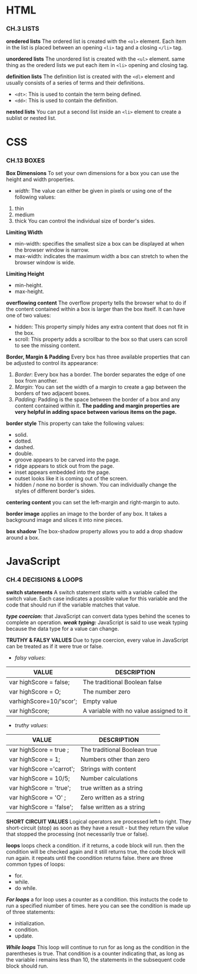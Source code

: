 # HTML

### CH.3 LISTS
**oredered lists**
The ordered list is created with the `<ol>` element.
Each item in the list is placed between an opening `<li>` tag and a closing `</li>` tag.

**unordered lists**
The unordered list is created with the `<ul>` element. same thing as the orederd lists we put each item in `<li>` opening and closing tag.

**definition lists**
The definition list is created with the `<dl>` element and usually consists of a series of terms and their definitions.

- `<dt>`: This is used to contain the term being defined.
- `<dd>`: This is used to contain the definition.

**nested lists**
You can put a second list inside an `<li>` element to create a sublist or nested list.

# CSS
### CH.13 BOXES
**Box Dimensions**
To set your own dimensions for a box you can use the height and width properties.
- _width_: The value can either be given in pixels or using one of the following values:
1. thin
2. medium
3. thick
You can control the individual size of border's sides.

**Limiting Width**
- min-width: specifies the smallest size a box can be displayed at when the browser window is narrow.
- max-width: indicates the maximum width a box can stretch to when the browser window is wide.

**Limiting Height**
- min-height.
- max-height.

**overflowing content**
The overflow property tells the browser what to do if the content contained within a box is larger than the box itself. It can have one of two values:
- hidden: This property simply hides any extra content that does not fit in the box.
- scroll: This property adds a scrollbar to the box so that users can scroll to see the missing content.

**Border, Margin & Padding**
Every box has three available properties that can be adjusted to control its appearance:
1. _Border_: Every box has a border. The border separates the edge of one box from another.
2. _Margin_: You can set the width of a margin to create a gap between the borders of two adjacent boxes.
3. _Padding_: Padding is the space between the border of a box and any content contained within it.
**The padding and margin properties are very helpful in adding space between various items on the page.**

**border style**
This property can take the following values:
- solid.
- dotted.
- dashed.
- double. 
- groove appears to be carved into the page.
- ridge appears to stick out from the page.
- inset appears embedded into the page.
- outset looks like it is coming out of the screen.
- hidden / none no border is shown.
You can individually change the styles of different border's sides.

**centering content**
you can set the left-margin and right-margin to auto.

**border image**
applies an image to the border of any box. It takes a background image and slices it into nine pieces.

**box shadow**
The box-shadow property allows you to add a drop shadow around a box.

# JavaScript
### CH.4 DECISIONS & LOOPS
**switch statements**
A switch statement starts with a variable called the switch value. Each case indicates a possible value for this variable and the code that should run if the variable matches that value.

**_type coercion:_** that JavaScript can convert data types behind the scenes to complete an operation.
**_weak typing:_** JavaScript is said to use weak typing because the data type for a value can change.

**TRUTHY & FALSY VALUES**
Due to type coercion, every value in JavaScript can be treated as if it were true or false.
- _falsy values_:

VALUE                  | DESCRIPTION
-----------------------|-------------------------------
var highScore = false; | The traditional Boolean false
var highScore = O;     | The number zero
varhighScore=10/'scor';| Empty value
var highScore;         | A variable with no value assigned to it

- _truthy values_:

VALUE                   | DESCRIPTION
------------------------|------------------
var highScore = true ;  | The traditional Boolean true
var highScore = 1;      | Numbers other than zero
var highScore ='carrot';| Strings with content
var highScore = 10/5;   | Number calculations
var highScore = 'true'; | true written as a string
var highScore = 'O' ;   | Zero written as a string
var highScore = 'false';| false written as a string

**SHORT CIRCUIT VALUES**
Logical operators are processed left to right. They short-circuit (stop) as soon as they have a result - but they return the value that stopped the processing (not necessarily true or false).

**loops**
loops check a condition. if it returns, a code block will run. then the condition will be checked again and it still returns true, the code block will run again. it repeats until the coondition returns false. there are three common types of loops:
- for.
- while.
- do while.

**_For loops_**
a for loop uses a counter as a condition. this instucts the code to run a specified niumber of times. here you can see the condition is made up of three statements:
- initialization.
- condition.
- update.

**_While loops_**
This loop will continue to run for as long as the condition in the parentheses is true. That condition is a counter indicating that, as long as the variable i remains less than 10, the statements in the subsequent code block should run.